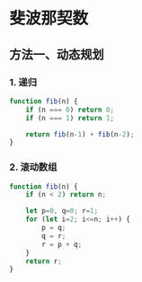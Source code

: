 # 斐波那契数

## 方法一、动态规划

### 1. 递归

```javascript
function fib(n) {
    if (n === 0) return 0;
    if (n === 1) return 1;

    return fib(n-1) + fib(n-2);
}
```

### 2. 滚动数组

```javascript
function fib(n) {
    if (n < 2) return n;

    let p=0, q=0; r=1;
    for (let i=2; i<=n; i++) {
        p = q;
        q = r;
        r = p + q;
    }
    return r;
}
```
